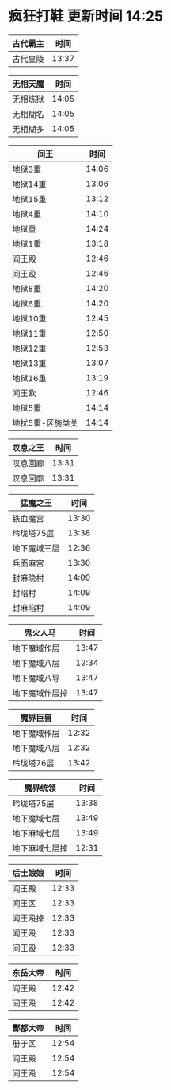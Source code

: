 # 疯狂打鞋 更新时间 14:25

| 古代霸主   | 时间    |
|--------|-------|
| 古代皇陵 | 13:37 |

| 无相天魔   | 时间    |
|--------|-------|
| 无相炼狱 | 14:05 |
| 无相糊名 | 14:05 |
| 无相糊多 | 14:05 |

| 间王   | 时间    |
|--------|-------|
| 地狱3重 | 14:06 |
| 地狱14重 | 13:06 |
| 地狱15重 | 13:12 |
| 地狱4重 | 14:10 |
| 地狱重 | 14:24 |
| 地狱1重 | 13:18 |
| 阎王殿 | 12:46 |
| 间王殴 | 12:46 |
| 地狱8重 | 14:20 |
| 地狱6重 | 14:20 |
| 地狱10重 | 12:45 |
| 地狱11重 | 12:50 |
| 地狱12重 | 12:53 |
| 地狱13重 | 13:07 |
| 地狱16重 | 13:19 |
| 闻王欧 | 12:46 |
| 地狱5重 | 14:14 |
| 地扰5重-区施类关 | 14:14 |

| 叹息之王   | 时间    |
|--------|-------|
| 叹息回廊 | 13:31 |
| 叹息回廓 | 13:31 |

| 猛魔之王   | 时间    |
|--------|-------|
| 铁血魔宫 | 13:30 |
| 玲珑塔75层 | 13:38 |
| 地下魔域三层 | 12:36 |
| 兵面麻宫 | 13:30 |
| 封麻隐村 | 14:09 |
| 封陷村 | 14:09 |
| 封麻陷村 | 14:09 |

| 鬼火人马   | 时间    |
|--------|-------|
| 地下魔域作层 | 13:47 |
| 地下魔域八层 | 12:34 |
| 地下魔域八导 | 13:47 |
| 地下魔域作层掉 | 13:47 |

| 魔界巨兽   | 时间    |
|--------|-------|
| 地下魔域作层 | 12:32 |
| 地下魔域八层 | 12:32 |
| 玲珑塔76层 | 13:42 |

| 魔界统领   | 时间    |
|--------|-------|
| 玲珑塔75层 | 13:38 |
| 地下魔域七层 | 13:49 |
| 地下麻域七层 | 13:49 |
| 地下麻域七层掉 | 12:31 |

| 后土娘娘   | 时间    |
|--------|-------|
| 阎王殿 | 12:33 |
| 闻王区 | 12:33 |
| 闻王殴掉 | 12:33 |
| 闻王殴 | 12:33 |
| 间王殴 | 12:33 |

| 东岳大帝   | 时间    |
|--------|-------|
| 阎王殿 | 12:42 |
| 间王殴 | 12:42 |

| 酆都大帝   | 时间    |
|--------|-------|
| 册于区 | 12:54 |
| 阎王殿 | 12:54 |
| 间王殴 | 12:54 |